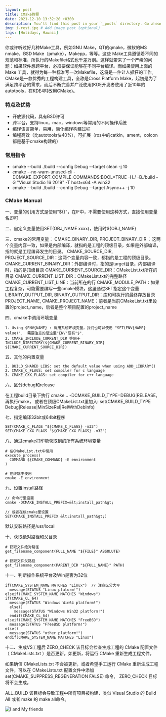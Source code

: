 ```yaml
---
layout: post
title: CMake教程
date: 2021-12-10 13:32:20 +0300
description: You’ll find this post in your `_posts` directory. Go ahead and edit it and re-build the site to see your changes. # Add post description (optional)
img: i-rest.jpg # Add image post (optional)
tags: [Holidays, Hawaii]
---
```

你或许听过好几种Make工具，例如GNU Make，QT的qmake，微软的MS nmake，BSD Make（pmake），Makepp，等等。这些 Make工具遵循着不同的规范和标准，所执行的Makefile格式也千差万别。这样就带来了一个严峻的问题：如果软件想跨平台，必须要保证能够在不同平台编译。而如果使用上面的 Make 工具，就得为每一种标准写一次Makefile，这将是一件让人抓狂的工作。CMake是一款优秀的工程构建工具，全称是Cross Platform Make，起初是为了满足跨平台的需求，而后不断完善并广泛使用(KDE开发者使用了近10年的autotools，在KDE4时改用CMake)。

### 特点及优势
- 开放源代码，具有BSD许可
- 跨平台，支持linux，mac，windows等常用的不同操作系统
- 编译语言简单，易用，简化编译构建过程
- 编程高效（比autotools快40%），可扩展（ros中的catkin，ament，colcon都是基于cmake构建的）

### 常用指令

* cmake --build ./build --config Debug --target clean -j 10
* cmake --no-warn-unused-cli -DCMAKE_EXPORT_COMPILE_COMMANDS:BOOL=TRUE -H./  -B./build -G "Visual Studio 16 2019" -T host=x64 -A win32
* cmake --build ./build --config Debug --target Async++ -j 10

### CMake Manual

一、变量的引用方式是使用“${}”，在IF中，不需要使用这种方式，直接使用变量名即可

二、自定义变量使用SET(OBJ_NAME xxxx)，使用时${OBJ_NAME}

三、cmake的常用变量：
CMAKE_BINARY_DIR, PROJECT_BINARY_DIR ：这两个变量内容一致，如果是内部编译，就指的是工程的顶级目录，如果是外部编译，指的就是工程编译发生的目录。
CMAKE_SOURCE_DIR, PROJECT_SOURCE_DIR：这两个变量内容一致，都指的是工程的顶级目录。
CMAKE_CURRENT_BINARY_DIR：外部编译时，指的是target目录，内部编译时，指的是顶级目录
CMAKE_CURRENT_SOURCE_DIR：CMakeList.txt所在的目录
CMAKE_CURRENT_LIST_DIR：CMakeList.txt的完整路径
CMAKE_CURRENT_LIST_LINE：当前所在的行
CMAKE_MODULE_PATH：如果工程复杂，可能需要编写一些cmake模块，这里通过SET指定这个变量
LIBRARY_OUTPUT_DIR, BINARY_OUTPUT_DIR：库和可执行的最终存放目录
PROJECT_NAME, CMAKE_PROJECT_NAME：前者是当前CMakeList.txt里设置的project_name，后者是整个项目配置的project_name

四、cmake中调用环境变量

```
1. Using $ENV{NAME} : 调用系统环境变量，我们也可以使用 "SET(ENV{NAME} value)".  需要注意的是这里"ENV"没有"$".
2. CMAKE_INCLUDE_CURRENT_DIR 等同于 INCLUDE_DIRECTORY(${CMAKE_CURRENT_BINARY_DIR} ${CMAKE_CURRENT_SOURCE_DIR})
```

五、其他的内置变量

```
1. BUILD_SHARED_LIBS: set the default value when using ADD_LIBRARY()
2. CMAKE_C_FLAGS: set compiler for c language
3. CMAKE_CXX_FLAGS: set compiler for c++ language
```

六、区分debug和release

在工程build目录下执行 cmake .. -DCMAKE_BUILD_TYPE=DEBUG|RELEASE，再执行make， 或者在顶级CMakeList.txt里加入: set(CMAKE_BUILD_TYPE Debug|Release|MinSizeRel|RelWithDebInfo)

七、指定编译32bit或64bit程序

```
SET(CMAKE_C_FLAGS "${CMAKE_C_FLAGS} -m32")
SET(CMAKE_CXX_FLAGS "${CMAKE_CXX_FLAGS} -m32")
```

八、通过cmake打印能获取到的所有系统环境变量

```
# 在CMakeList.txt中使用
execute_process(
  COMMAND ${CMAKE_COMMAND} -E environment
)

# 在终端中使用
cmake -E environment
```

九、设置install路径

```
// 命令行里设置
cmake -DCMAKE_INSTALL_PREFIX=&lt;install_path&gt;

// 或者在根cmake里设置
SET(CMAKE_INSTALL_PREFIX &lt;install_path&gt;)
```

默认安装路径是/usr/local

十、获取绝对路径和父目录

```
# 获取文件绝对路径
get_filename_component(FULL_NAME "${FILE}" ABSOLUTE)

# 获取文件父路径
get_filename_component(PARENT_DIR "${FULL_NAME}" PATH)
```

十一、判断操作系统平台及Win是否为32位

```
if(CMAKE_SYSTEM_NAME MATCHES "Linux")  // 注意区分大写
  message(STATUS "Linux platorm!")
elseif(CMAKE_SYSTEM_NAME MATCHES "Windows")
if(CMAKE_CL_64)
  message(STATUS "Windows Win64 platform!")
  else()
    message(STATUS "Windows Win32 platform!")
  endif(CMAKE_CL_64)
elseif(CMAKE_SYSTEM_NAME MATCHES "FreeBSD")
  message(STATUS "FreeBSD platform!")
else()
  message(STATUS "other platform!")
endif(CMAKE_SYSTEM_NAME MATCHES "Linux")
```

十二、生成VS工程后
ZERO_CHECK
该目标会检查生成工程的 CMake 配置文件（ CMakeLists.txt ）是否更新。如更新，将运行 CMake 重新生成工程文件。

如果确信 CMakeLists.txt 不会被更新，或者希望手工运行 CMake 重新生成工程文件，可以在 CMakeLists.txt 配置文件中添加 set(CMAKE_SUPPRESS_REGENERATION FALSE) 命令， ZERO_CHECK 目标将不会生成。

ALL_BUILD
该目标会导致工程中所有项目被构建，类似 Visual Studio 的 Build All 或者 make 的 make all命令。

![I and My friends]({{site.baseurl}}/assets/img/we-in-rest.jpg)
